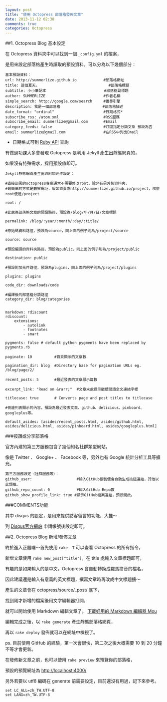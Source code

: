 ```yaml
---
layout: post
title: "使用 Octopress 部落格發佈文章"
date: 2013-11-12 02:38
comments: true
categories: Octopress
---
```


##1. Octopress Blog 基本設定

在 Octopress 資料夾中可以找到一個 `_config.yml` 的檔案，

是用來設定部落格產生時讀取的預設資料，可以分為以下幾個部分：

	基本預設資料：	
	url: http://summerlize.github.io            #部落格網址
	title: 這個夏天。	                           #部落格標題
	subtitle: 小小筆記本                          #部落格副標題
	author: SUMMERLIZE                          #作者名稱
	simple_search: http://google.com/search     #搜尋引擎
	description: 我是一個部落格                   #部落格描述
	date_format: "ordinal"                      #日期格式*
	subscribe_rss: /atom.xml                    #RSS服務
	subscribe_email: summerlize@gmail.com       #Email
	category_feeds: false                       #訂閱指定分類文章 預設為否
	email: summerlize@gmail.com	                #在RSS中列出Email 	
* 日期格式可到 [Ruby API](http://www.ruby-doc.org/core-2.0.0/Time.html) 查詢

有做過功課大多會發現 Octopress 是利用 Jekyll 產生出靜態網頁的，

如果沒有特殊需求，採用預設值即可。

	Jekyll靜態網頁產生器與附加元件設定：
	
	#直接部署的octopress專案通常不需要修改root，除非有另外包資料夾，
	#最簡單的方式是觀察網址，假如首頁為http://summerlize.github.io/project，那麼root便是/project
	
	root: /
	
	#此處為部落格文章的預設路徑，預設為/blog/年/月/日/文章標題
	
	permalink: /blog/:year/:month/:day/:title/
	
	#原始碼資料路徑，預設為source，同上面的例子則為/project/source
	
	source: source
	
	#預設編譯的資料夾路徑，預設為public，同上面的例子則為/project/public
	
	destination: public
	
	#預設附加元件路徑，預設為plugins，同上面的例子則為/project/plugins
	
	plugins: plugins
	
	code_dir: downloads/code
	
	#編譯後的部落格分類路徑
	category_dir: blog/categories
	

	markdown: rdiscount
	rdiscount:
  		extensions:
    		- autolink
    		- footnotes
    		- smart
    		
	pygments: false # default python pygments have been replaced by pygments.rb

	paginate: 10          #首頁顯示的文章數
	
	pagination_dir: blog  #Directory base for pagination URLs eg. /blog/page/2/
	
	recent_posts: 5       #最近發表的文章顯示篇數
	
	excerpt_link: "Read on &rarr;"  #文章末處提示繼續閱讀全文連結字樣
	
	titlecase: true       # Converts page and post titles to titlecase

	#側邊列表顯示的內容，預設為最近發表文章、github、delicious、pinboard、googleplus等。
	
	default_asides: [asides/recent_posts.html, asides/github.html, asides/delicious.html, asides/pinboard.html, asides/googleplus.html]

###按讚或分享部落格

官方內建的第三方服務包含了幾個知名社群類型網站，

像是 Twitter 、 Google+ 、 Facebook 等，另外也有 Google 統計分析工具等擴充。

	第三方服務設定（社群服務等）：
	github_user:					#輸入GitHub帳號便會自動生成按鈕連結，其他以此類推。
	github_repo_count: 0			#輸入GitHub Repo數
	github_show_profile_link: true #顯示GitHub檔案連結，預設開啟。

###COMMENTS功能

其中 disqus 的設定，是用來提供訪客留言的功能，大推～

到 [Disqus官方網站](https://disqus.com/) 申請帳號後設定即可。

##2. Octopress Blog 新增/發佈文章

終於進入正題囉～首先使用 `rake -T` 可以查看 Octopress 的所有指令，

新增文章使用 `rake new_post["title"]`，在 title 處輸入文章標題即可，

有趣的是如果輸入的是中文，Octopress 會自動轉換成羅馬拼音的檔名，

因此建議還是輸入有意義的英文標題，撰寫文章時再改成中文標題摟～

產生的文章會在 octopress/source/_post/ 底下，

找到剛才新增的檔案後用文字編輯器打開，

就可以開始使用 Markdown 編輯文章了。 [下載好用的 Markdown 編輯器 Mou](http://mouapp.com/)

編輯完成之後，以 `rake generate` 產生靜態部落格網頁，

再以 `rake deploy` 發佈就可以在網址中檢視了。

ps. 目前使用 GitHub 的經驗，第一次會很快，第二次之後大概需要 10 到 20 分鐘不等才會更新。

在發佈新文章之前，也可以使用 `rake preview` 來預覽你的部落格，

預設的預覽網址為 <http://localhost:4000/>

另外若要以 utf8 編碼在 generate 前需要設定，目前還沒有用過，記下來參考。

	set LC_ALL=zh_TW.UTF-8
	set LANG=zh_TW.UTF-8
